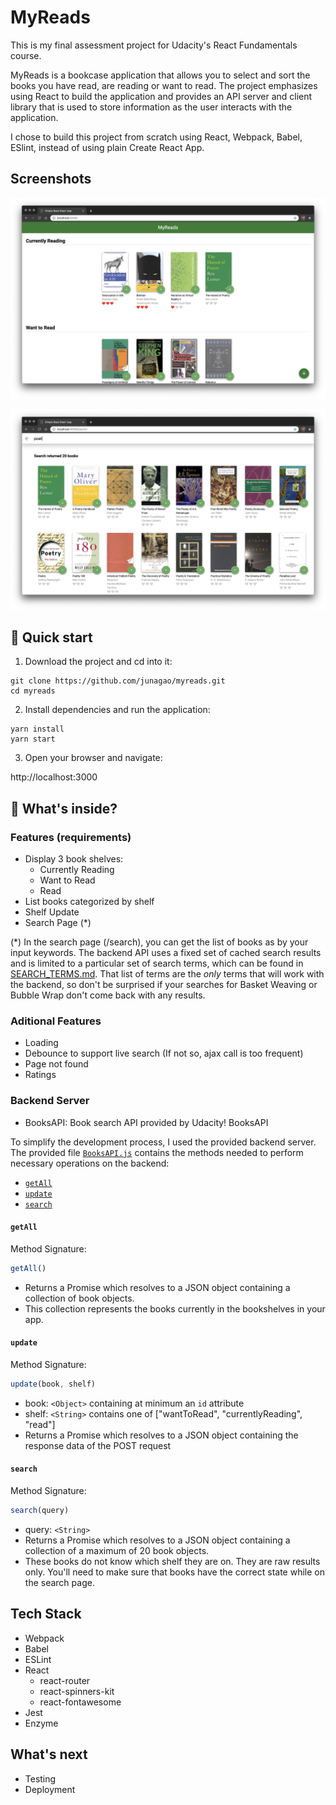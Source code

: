 # MyReads

This is my final assessment project for Udacity's React Fundamentals course.

MyReads is a bookcase application that allows you to select and sort the books you have read, are reading or want to read. The project emphasizes using React to build the application and provides an API server and client library that is used to store information as the user interacts with the application.

I chose to build this project from scratch using React, Webpack, Babel, ESlint, instead of using plain Create React App.

## Screenshots

![myreads-screenshot-1](./src/assets/images/myreads-screenshot-1.png)

![myreads-screenshot-2](./src/assets/images/myreads-screenshot-2.png)

## 🚀 Quick start

1. Download the project and cd into it:

```
git clone https://github.com/junagao/myreads.git
cd myreads
```

2. Install dependencies and run the application:

```
yarn install
yarn start
```

3. Open your browser and navigate:

  http://localhost:3000

## 🧐 What's inside?

### Features (requirements)

* Display 3 book shelves:
  * Currently Reading
  * Want to Read
  * Read
* List books categorized by shelf
* Shelf Update
* Search Page (*)

(*) In the search page (/search), you can get the list of books as by your input keywords. The backend API uses a fixed set of cached search results and is limited to a particular set of search terms, which can be found in [SEARCH_TERMS.md](SEARCH_TERMS.md). That list of terms are the _only_ terms that will work with the backend, so don't be surprised if your searches for Basket Weaving or Bubble Wrap don't come back with any results.

### Aditional Features

* Loading
* Debounce to support live search (If not so, ajax call is too frequent)
* Page not found
* Ratings

### Backend Server

* BooksAPI: Book search API provided by Udacity! BooksAPI

To simplify the development process, I used the provided backend server. The provided file [`BooksAPI.js`](./src/BooksAPI.js) contains the methods needed to perform necessary operations on the backend:

* [`getAll`](#getall)
* [`update`](#update)
* [`search`](#search)

#### `getAll`

Method Signature:

```js
getAll()
```

* Returns a Promise which resolves to a JSON object containing a collection of book objects.
* This collection represents the books currently in the bookshelves in your app.

#### `update`

Method Signature:

```js
update(book, shelf)
```

* book: `<Object>` containing at minimum an `id` attribute
* shelf: `<String>` contains one of ["wantToRead", "currentlyReading", "read"]  
* Returns a Promise which resolves to a JSON object containing the response data of the POST request

#### `search`

Method Signature:

```js
search(query)
```

* query: `<String>`
* Returns a Promise which resolves to a JSON object containing a collection of a maximum of 20 book objects.
* These books do not know which shelf they are on. They are raw results only. You'll need to make sure that books have the correct state while on the search page.

## Tech Stack

* Webpack
* Babel
* ESLint
* React
  * react-router
  * react-spinners-kit
  * react-fontawesome
* Jest
* Enzyme

## What's next

* Testing
* Deployment